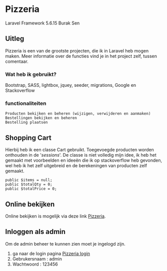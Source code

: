 # Pizzeria 
Laravel Framework 5.6.15
Burak Sen

## Uitleg
Pizzeria is een van de grootste projecten, die ik in Laravel heb mogen maken. 
Meer informatie over de functies vind je in het project zelf, tussen comentaar.

### Wat heb ik gebruikt?
Bootstrap, SASS, lightbox, jquey, seeder, migrations, Google en Stackoverflow

### functionaliteiten
```
Producten bekijken en beheren (wijzigen, verwijderen en aanmaken)
Bestellingen bekijken en beheren
Bestelling plaatsen
```

## Shopping Cart
Hierbij heb ik een classe Cart gebruikt. Toegevoegde producten worden onthouden in de '*sessions*'. De classe is niet volledig mijn idee, ik heb het gemaakt met voorbeelden en ideeën die ik op stackoverflow heb gevonden, wel heb ik het zelf uitgebreid en de berekeningen van producten zelf gemaakt.


```
public $items = null;
public $totalQty = 0;
public $totalPrice = 0;
```


## Online bekijken
Online bekijken is mogelijk via deze link [Pizzeria](http://pizzeria.bsenn.nl).

## Inloggen als admin
Om de admin beheer te kunnen zien moet je ingelogd zijn. 

1) ga naar de login pagina [Pizzeria login](http://pizzeria.bsenn.nl/login)
2) Gebrukersnaam : admin
3) Wachtwoord : 123456
